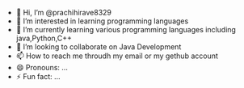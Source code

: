 - 👋 Hi, I’m @prachihirave8329
- 👀 I’m interested in learning programming languages
- 🌱 I’m currently learning various programming languages including java,Python,C++
- 💞️ I’m looking to collaborate on Java Development
- 📫 How to reach me throudh my email or my gethub account
- 😄 Pronouns: ...
- ⚡ Fun fact: ...

<!---
prachihirave8329/prachihirave8329 is a ✨ special ✨ repository because its `README.md` (this file) appears on your GitHub profile.
You can click the Preview link to take a look at your changes.
--->
